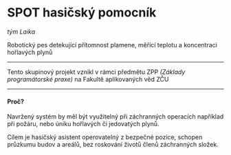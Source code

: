 **SPOT hasičský pomocník**
==========================

*tým Laika*

Robotický pes detekující přítomnost plamene, měřící teplotu a koncentraci hořlavých plynů

--------------
Tento skupinový projekt vznikl v rámci předmětu ZPP *(Základy programátorské praxe)* na Fakultě aplikovaných věd ZČU

--------------

#### Proč?

Navržený systém by měl být využitelný při záchranných operacích například při požáru, nebo úniku hořlavých či jedovatých plynů.

Cílem je hasičský asistent operovatelný z bezpečné pozice, schopen průzkumu budov a areálů, bez roskování životů členů záchranných složek.
